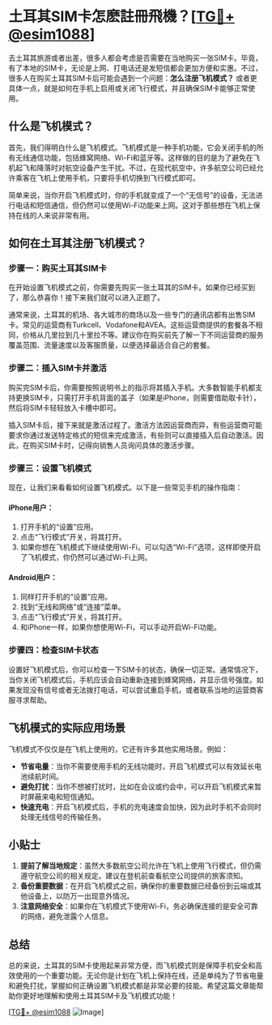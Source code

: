 # 土耳其SIM卡怎麽註冊飛機？[[TG💪+ @esim1088](https://t.me/s/esim1088)]

去土耳其旅游或者出差，很多人都会考虑是否需要在当地购买一张SIM卡。毕竟，有了本地的SIM卡，无论是上网、打电话还是发短信都会更加方便和实惠。不过，很多人在购买土耳其SIM卡后可能会遇到一个问题：**怎么注册飞机模式？** 或者更具体一点，就是如何在手机上启用或关闭飞行模式，并且确保SIM卡能够正常使用。

## 什么是飞机模式？

首先，我们得明白什么是飞机模式。飞机模式是一种手机功能，它会关闭手机的所有无线通信功能，包括蜂窝网络、Wi-Fi和蓝牙等。这样做的目的是为了避免在飞机起飞和降落时对航空设备产生干扰。不过，在现代航空中，许多航空公司已经允许乘客在飞机上使用手机，只要将手机切换到飞行模式即可。

简单来说，当你开启飞机模式时，你的手机就变成了一个“无信号”的设备，无法进行电话和短信通信，但仍然可以使用Wi-Fi功能来上网。这对于那些想在飞机上保持在线的人来说非常有用。

## 如何在土耳其注册飞机模式？

### 步骤一：购买土耳其SIM卡

在开始设置飞机模式之前，你需要先购买一张土耳其的SIM卡。如果你已经买到了，那么恭喜你！接下来我们就可以进入正题了。

通常来说，土耳其的机场、各大城市的商场以及一些专门的通讯店都有出售SIM卡。常见的运营商有Turkcell、Vodafone和AVEA。这些运营商提供的套餐各不相同，价格从几里拉到几十里拉不等。建议你在购买前先了解一下不同运营商的服务覆盖范围、流量速度以及客服质量，以便选择最适合自己的套餐。

### 步骤二：插入SIM卡并激活

购买完SIM卡后，你需要按照说明书上的指示将其插入手机。大多数智能手机都支持更换SIM卡，只需打开手机背面的盖子（如果是iPhone，则需要借助取卡针），然后将SIM卡轻轻放入卡槽中即可。

插入SIM卡后，接下来就是激活过程了。激活方法因运营商而异，有些运营商可能要求你通过发送特定格式的短信来完成激活，有些则可以直接插入后自动激活。因此，在购买SIM卡时，记得向销售人员询问具体的激活步骤。

### 步骤三：设置飞机模式

现在，让我们来看看如何设置飞机模式。以下是一些常见手机的操作指南：

#### iPhone用户：
1. 打开手机的“设置”应用。
2. 点击“飞行模式”开关，将其打开。
3. 如果你想在飞机模式下继续使用Wi-Fi，可以勾选“Wi-Fi”选项，这样即使开启了飞机模式，你仍然可以通过Wi-Fi上网。

#### Android用户：
1. 同样打开手机的“设置”应用。
2. 找到“无线和网络”或“连接”菜单。
3. 点击“飞行模式”开关，将其打开。
4. 和iPhone一样，如果你想使用Wi-Fi，可以手动开启Wi-Fi功能。

### 步骤四：检查SIM卡状态

设置好飞机模式后，你可以检查一下SIM卡的状态，确保一切正常。通常情况下，当你关闭飞机模式后，手机应该会自动重新连接到蜂窝网络，并显示信号强度。如果发现没有信号或者无法拨打电话，可以尝试重启手机，或者联系当地的运营商客服寻求帮助。

## 飞机模式的实际应用场景

飞机模式不仅仅是在飞机上使用的，它还有许多其他实用场景。例如：

- **节省电量**：当你不需要使用手机的无线功能时，开启飞机模式可以有效延长电池续航时间。
- **避免打扰**：当你不想被打扰时，比如在会议或约会中，可以开启飞机模式来暂时屏蔽来电和短信通知。
- **快速充电**：开启飞机模式后，手机的充电速度会加快，因为此时手机不会同时处理无线信号的传输任务。

## 小贴士

1. **提前了解当地规定**：虽然大多数航空公司允许在飞机上使用飞行模式，但仍需遵守航空公司的相关规定。建议在登机前查看航空公司提供的旅客须知。
2. **备份重要数据**：在开启飞机模式之前，确保你的重要数据已经备份到云端或其他设备上，以防万一出现意外情况。
3. **注意网络安全**：如果你在飞机模式下使用Wi-Fi，务必确保连接的是安全可靠的网络，避免泄露个人信息。

## 总结

总的来说，土耳其的SIM卡使用起来非常方便，而飞机模式则是保障手机安全和高效使用的一个重要功能。无论你是计划在飞机上保持在线，还是单纯为了节省电量和避免打扰，掌握如何正确设置飞机模式都是非常必要的技能。希望这篇文章能帮助你更好地理解和使用土耳其SIM卡及飞机模式功能！

[[TG💪+ @esim1088](https://t.me/s/esim1088) ![Image](https://i.postimg.cc/4NQfJmqS/Snipaste-2025-05-13-00-14-12.png)]